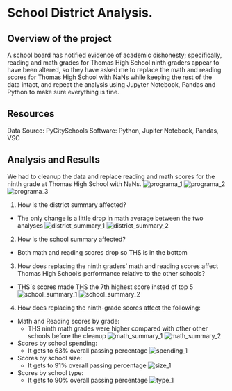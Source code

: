 # School District Analysis.
## Overview of the project
A school board has notified evidence of academic dishonesty; specifically, reading and math grades for Thomas High School ninth graders appear to have been altered, so they have asked me to replace the math and reading scores for Thomas High School with NaNs while keeping the rest of the data intact, and repeat the analysis using Jupyter Notebook, Pandas and Python to make sure everything is fine.
## Resources
Data Source: PyCitySchools
Software: Python, Jupiter Notebook, Pandas, VSC
## Analysis and Results
We had to cleanup the data and replace reading and math scores for the ninth grade at Thomas High School with NaNs.
![programa_1](Resources/programa_1.png)
![programa_2](Resources/programa_2.png)
![programa_3](Resources/programa_3.png)
1. How is the district summary affected?
  - The only change is a little drop in math average between the two analyses
  ![district_summary_1](Resources/district_summary_1.png)
  ![district_summary_2](Resources/district_summary_2.png)
2. How is the school summary affected?
  - Both math and reading scores drop so THS is in the bottom
3. How does replacing the ninth graders’ math and reading scores affect Thomas High School’s performance relative to the other schools?
  - THS´s scores made THS the 7th highest score insted of top 5
  ![school_summary_1](Resources/school_summary_1.png)
  ![school_summary_2](Resources/school_summary_2.png)
4. How does replacing the ninth-grade scores affect the following:
  - Math and Reading scores by grade:
    - THS ninth math grades were higher compared with other other schools before the cleanup
  ![math_summary_1](Resources/math_summary_1.png)
  ![math_summary_2](Resources/math_summary_2.png)
  - Scores by school spending:
    - It gets to 63% overall passing percentage
    ![spending_1](Resources/spending_1.png)
  - Scores by school size:
    - It gets to 91% overall passing percentage
    ![size_1](Resources/size_1.png)
  - Scores by school type:
    - It gets to 90% overall passing percentage
    ![type_1](Resources/type_1.png)
